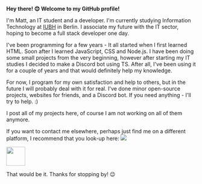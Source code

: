 **Hey there! 😊 Welcome to my GitHub profile!**

I'm Matt, an IT student and a developer. I'm currently studying Information Technology at [IUBH](https://www.iubh-international.com/) in Berlin. I associate my future with the IT sector, hoping to become a full stack developer one day.

I've been programming for a few years - It all started when I first learned HTML. Soon after I learned JavaScript, CSS and Node.js. I have been doing some small projects from the very beginning, however after starting my IT studies I decided to make a Discord bot using TS. After all, I've been using it for a couple of years and that would definitely help my knowledge.

For now, I program for my own satisfaction and help to others, but in the future I will probably deal with it for real. I've done minor open-source projects, websites for friends, and a Discord bot. If you need anything - I'll try to help. :)

I post all of my projects here, of course I am not working on all of them anymore.


If you want to contact me elsewhere, perhaps just find me on a different platform, I recommend that you look-up here:
<a href="https://discordapp.com/users/141347718088884224" target="_blank" rel="noopener noreferrer"><img src="https://img.shields.io/badge/Discord-mattszymanko%23-blue" /></a>


<a href="https://steamcommunity.com/profiles/76561198215589227/" target="_blank" rel="noopener noreferrer"><img src="https://upload.wikimedia.org/wikipedia/commons/thumb/8/83/Steam_icon_logo.svg/1024px-Steam_icon_logo.svg.png" width="50" height="50"/></a>


That would be it. Thanks for stopping by! 😉
